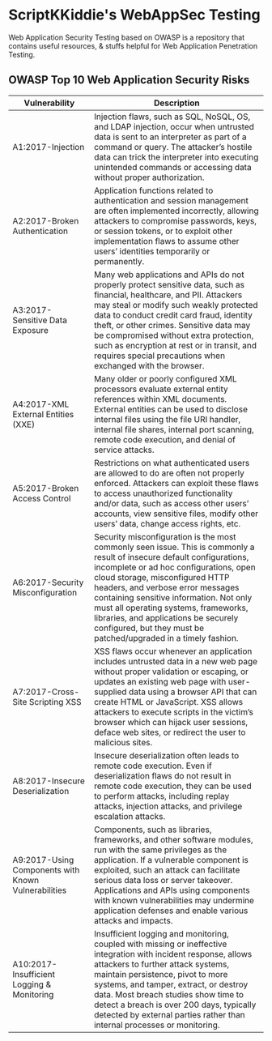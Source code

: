 # ScriptKKiddie's WebAppSec Testing
Web Application Security Testing based on OWASP is a repository that contains useful resources, & stuffs helpful for Web Application Penetration Testing.

## OWASP Top 10 Web Application Security Risks

Vulnerability | Description
------------- | -----------
A1:2017-Injection | Injection flaws, such as SQL, NoSQL, OS, and LDAP injection, occur when untrusted data is sent to an interpreter as part of a command or query. The attacker’s hostile data can trick the interpreter into executing unintended commands or accessing data without proper authorization.
A2:2017-Broken Authentication | Application functions related to authentication and session management are often implemented incorrectly, allowing attackers to compromise passwords, keys, or session tokens, or to exploit other implementation flaws to assume other users’ identities temporarily or permanently.
A3:2017-Sensitive Data Exposure | Many web applications and APIs do not properly protect sensitive data, such as financial, healthcare, and PII. Attackers may steal or modify such weakly protected data to conduct credit card fraud, identity theft, or other crimes. Sensitive data may be compromised without extra protection, such as encryption at rest or in transit, and requires special precautions when exchanged with the browser.
A4:2017-XML External Entities (XXE) | Many older or poorly configured XML processors evaluate external entity references within XML documents. External entities can be used to disclose internal files using the file URI handler, internal file shares, internal port scanning, remote code execution, and denial of service attacks.
A5:2017-Broken Access Control | Restrictions on what authenticated users are allowed to do are often not properly enforced. Attackers can exploit these flaws to access unauthorized functionality and/or data, such as access other users’ accounts, view sensitive files, modify other users’ data, change access rights, etc.
A6:2017-Security Misconfiguration | Security misconfiguration is the most commonly seen issue. This is commonly a result of insecure default configurations, incomplete or ad hoc configurations, open cloud storage, misconfigured HTTP headers, and verbose error messages containing sensitive information. Not only must all operating systems, frameworks, libraries, and applications be securely configured, but they must be patched/upgraded in a timely fashion.
A7:2017-Cross-Site Scripting XSS | XSS flaws occur whenever an application includes untrusted data in a new web page without proper validation or escaping, or updates an existing web page with user-supplied data using a browser API that can create HTML or JavaScript. XSS allows attackers to execute scripts in the victim’s browser which can hijack user sessions, deface web sites, or redirect the user to malicious sites.
A8:2017-Insecure Deserialization | Insecure deserialization often leads to remote code execution. Even if deserialization flaws do not result in remote code execution, they can be used to perform attacks, including replay attacks, injection attacks, and privilege escalation attacks.
A9:2017-Using Components with Known Vulnerabilities | Components, such as libraries, frameworks, and other software modules, run with the same privileges as the application. If a vulnerable component is exploited, such an attack can facilitate serious data loss or server takeover. Applications and APIs using components with known vulnerabilities may undermine application defenses and enable various attacks and impacts.
A10:2017-Insufficient Logging & Monitoring | Insufficient logging and monitoring, coupled with missing or ineffective integration with incident response, allows attackers to further attack systems, maintain persistence, pivot to more systems, and tamper, extract, or destroy data. Most breach studies show time to detect a breach is over 200 days, typically detected by external parties rather than internal processes or monitoring.
